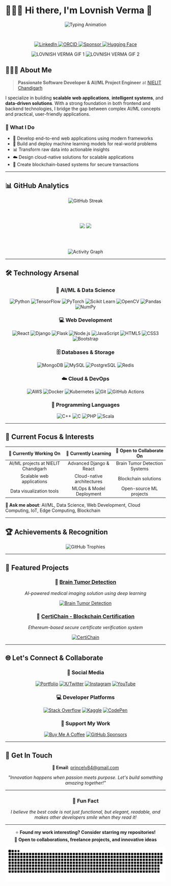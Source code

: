 # 👨🏻‍💻 Hi there, I'm Lovnish Verma 👋

<div align="center">

![Typing Animation](https://readme-typing-svg.herokuapp.com?font=Fira+Code&size=26&duration=3000&pause=1000&color=00D9FF&center=true&vCenter=true&multiline=true&width=800&height=100&lines=Software+Developer+%7C+AI%2FML+Engineer;Building+Intelligent+Systems+%26+Data+Solutions;Transforming+Ideas+into+Digital+Reality)


<br>
<p align="center">
  <a href="https://www.linkedin.com/in/lovnishverma">
    <img src="https://img.shields.io/badge/LinkedIn-0A66C2?style=for-the-badge&logo=linkedin&logoColor=white" alt="LinkedIn" />
  </a>
  <a href="https://orcid.org/0009-0009-3992-030X">
    <img src="https://img.shields.io/badge/ORCID-A6CE39?style=for-the-badge&logo=orcid&logoColor=white" alt="ORCID" />
  </a>
  <a href="https://github.com/sponsors/lovnishverma">
    <img src="https://img.shields.io/badge/Sponsor-EA4AAA?style=for-the-badge&logo=github-sponsors&logoColor=white" alt="Sponsor" />
  </a>
  <a href="https://huggingface.co/LovnishVerma">
    <img src="https://img.shields.io/badge/🤗_Hugging_Face-FFD21E?style=for-the-badge" alt="Hugging Face" />
  </a>
</p>

![LOVNISH VERMA GIF 1](https://github.com/user-attachments/assets/142b62f8-4389-4e09-82ba-7dd1dcf9196d)  ![LOVNISH VERMA GIF 2](https://github.com/user-attachments/assets/251f7274-dfbb-4ae7-adc1-1f8c81ab610f)


</div>

## 🙎🏻‍♂️ About Me

> **Passionate Software Developer & AI/ML Project Engineer** at [NIELIT Chandigarh](https://nielit.gov.in/chandigarh/index.php)

I specialize in building **scalable web applications**, **intelligent systems**, and **data-driven solutions**. With a strong foundation in both frontend and backend technologies, I bridge the gap between complex AI/ML concepts and practical, user-friendly applications.

### 🎯 What I Do
- 🚀 Develop end-to-end web applications using modern frameworks
- 🤖 Build and deploy machine learning models for real-world problems
- 📊 Transform raw data into actionable insights
- ☁️ Design cloud-native solutions for scalable applications
- 🔗 Create blockchain-based systems for secure transactions

---

## 📊 GitHub Analytics

<div align="center">
  
<!-- GitHub Streak -->
<img src="https://github-readme-streak-stats-eight.vercel.app?user=lovnishverma&theme=tokyonight&hide_border=true&card_width=800" alt="GitHub Streak"/>

<br><br>

<!-- Stats and Languages -->
<img height="200em" src="https://github-readme-stats.vercel.app/api?username=lovnishverma&show_icons=true&theme=tokyonight&include_all_commits=true&count_private=true&hide_border=true&card_width=400"/>
<img height="200em" src="https://github-readme-stats.vercel.app/api/top-langs/?username=lovnishverma&layout=compact&theme=tokyonight&hide_border=true&card_width=400&langs_count=8"/>

<br><br>

<!-- Activity Graph -->
<img src="https://github-readme-activity-graph.vercel.app/graph?username=lovnishverma&theme=tokyo-night&hide_border=true&area=true&custom_title=Contribution%20Activity" alt="Activity Graph">

</div>

---

## 🛠️ Technology Arsenal

<div align="center">

### 🧠 AI/ML & Data Science
![Python](https://img.shields.io/badge/Python-3776AB?style=for-the-badge&logo=python&logoColor=white)
![TensorFlow](https://img.shields.io/badge/TensorFlow-FF6F00?style=for-the-badge&logo=tensorflow&logoColor=white)
![PyTorch](https://img.shields.io/badge/PyTorch-EE4C2C?style=for-the-badge&logo=pytorch&logoColor=white)
![Scikit Learn](https://img.shields.io/badge/Scikit_Learn-F7931E?style=for-the-badge&logo=scikit-learn&logoColor=white)
![OpenCV](https://img.shields.io/badge/OpenCV-5C3EE8?style=for-the-badge&logo=opencv&logoColor=white)
![Pandas](https://img.shields.io/badge/Pandas-150458?style=for-the-badge&logo=pandas&logoColor=white)
![NumPy](https://img.shields.io/badge/NumPy-013243?style=for-the-badge&logo=numpy&logoColor=white)

### 💻 Web Development
![React](https://img.shields.io/badge/React-20232A?style=for-the-badge&logo=react&logoColor=61DAFB)
![Django](https://img.shields.io/badge/Django-092E20?style=for-the-badge&logo=django&logoColor=white)
![Flask](https://img.shields.io/badge/Flask-000000?style=for-the-badge&logo=flask&logoColor=white)
![Node.js](https://img.shields.io/badge/Node.js-43853D?style=for-the-badge&logo=node.js&logoColor=white)
![JavaScript](https://img.shields.io/badge/JavaScript-F7DF1E?style=for-the-badge&logo=javascript&logoColor=black)
![HTML5](https://img.shields.io/badge/HTML5-E34F26?style=for-the-badge&logo=html5&logoColor=white)
![CSS3](https://img.shields.io/badge/CSS3-1572B6?style=for-the-badge&logo=css3&logoColor=white)
![Bootstrap](https://img.shields.io/badge/Bootstrap-563D7C?style=for-the-badge&logo=bootstrap&logoColor=white)

### 🗄️ Databases & Storage
![MongoDB](https://img.shields.io/badge/MongoDB-4EA94B?style=for-the-badge&logo=mongodb&logoColor=white)
![MySQL](https://img.shields.io/badge/MySQL-4479A1?style=for-the-badge&logo=mysql&logoColor=white)
![PostgreSQL](https://img.shields.io/badge/PostgreSQL-316192?style=for-the-badge&logo=postgresql&logoColor=white)
![Redis](https://img.shields.io/badge/Redis-DC382D?style=for-the-badge&logo=redis&logoColor=white)

### ☁️ Cloud & DevOps
![AWS](https://img.shields.io/badge/AWS-232F3E?style=for-the-badge&logo=amazon-aws&logoColor=white)
![Docker](https://img.shields.io/badge/Docker-2496ED?style=for-the-badge&logo=docker&logoColor=white)
![Kubernetes](https://img.shields.io/badge/Kubernetes-326CE5?style=for-the-badge&logo=kubernetes&logoColor=white)
![Git](https://img.shields.io/badge/Git-F05032?style=for-the-badge&logo=git&logoColor=white)
![GitHub Actions](https://img.shields.io/badge/GitHub_Actions-2088FF?style=for-the-badge&logo=github-actions&logoColor=white)

### 🔧 Programming Languages
![C++](https://img.shields.io/badge/C++-00599C?style=for-the-badge&logo=cplusplus&logoColor=white)
![C](https://img.shields.io/badge/C-A8B9CC?style=for-the-badge&logo=c&logoColor=black)
![PHP](https://img.shields.io/badge/PHP-777BB4?style=for-the-badge&logo=php&logoColor=white)
![Scala](https://img.shields.io/badge/Scala-DC322F?style=for-the-badge&logo=scala&logoColor=white)

</div>

---

## 🚀 Current Focus & Interests

<div align="center">

| 🔭 **Currently Working On** | 🌱 **Currently Learning** | 👯 **Open to Collaborate On** |
|:---:|:---:|:---:|
| AI/ML projects at NIELIT Chandigarh | Advanced Django & React | Brain Tumor Detection Systems |
| Scalable web applications | Cloud-native architectures | Blockchain solutions |
| Data visualization tools | MLOps & Model Deployment | Open-source ML projects |

</div>

**💬 Ask me about**: AI/ML, Data Science, Web Development, Cloud Computing, IoT, Edge Computing, Blockchain

---

## 🏆 Achievements & Recognition

<div align="center">
  <img src="https://github-profile-trophy.vercel.app/?username=lovnishverma&theme=tokyonight&no-frame=true&no-bg=true&column=4&margin-w=15&margin-h=15" alt="GitHub Trophies"/>
</div>

---

## 🌟 Featured Projects

<div align="center">

### 🧠 [Brain Tumor Detection](https://huggingface.co/spaces/LovnishVerma/braintumor)
*AI-powered medical imaging solution using deep learning*

[![Brain Tumor Detection](https://github-readme-stats.vercel.app/api/pin/?username=lovnishverma&repo=huggingface-Braintumor-Flask&theme=tokyonight&hide_border=true)](https://huggingface.co/spaces/LovnishVerma/braintumor)

### 🔗 [CertiChain - Blockchain Certification](https://github.com/lovnishverma/CertiChain)
*Ethereum-based secure certificate verification system*

[![CertiChain](https://github-readme-stats.vercel.app/api/pin/?username=lovnishverma&repo=CertiChain&theme=tokyonight&hide_border=true)](https://github.com/lovnishverma/CertiChain)

</div>

---

## 🌐 Let's Connect & Collaborate

<div align="center">

### 📱 Social Media
[![Portfolio](https://img.shields.io/badge/🌐_Portfolio-000000?style=for-the-badge&logo=About.me&logoColor=white)](https://lovnishverma.github.io/)
[![X/Twitter](https://img.shields.io/badge/X-000000?style=for-the-badge&logo=x&logoColor=white)](https://x.com/lovnishofficial)
[![Instagram](https://img.shields.io/badge/Instagram-E4405F?style=for-the-badge&logo=instagram&logoColor=white)](https://instagram.com/lovnishofficial)
[![YouTube](https://img.shields.io/badge/YouTube-FF0000?style=for-the-badge&logo=youtube&logoColor=white)](https://www.youtube.com/@lovnishverma)

### 💻 Developer Platforms
[![Stack Overflow](https://img.shields.io/badge/Stack_Overflow-FE7A16?style=for-the-badge&logo=stack-overflow&logoColor=white)](https://stackoverflow.com/users/29374730/lovnish-verma)
[![Kaggle](https://img.shields.io/badge/Kaggle-20BEFF?style=for-the-badge&logo=kaggle&logoColor=white)](https://kaggle.com/princelv84/)
[![CodePen](https://img.shields.io/badge/CodePen-000000?style=for-the-badge&logo=codepen&logoColor=white)](https://codepen.io/princelv84)

### 💝 Support My Work
[![Buy Me A Coffee](https://img.shields.io/badge/☕_Buy_Me_A_Coffee-FFDD00?style=for-the-badge&logo=buy-me-a-coffee&logoColor=black)](https://buymeacoffee.com/lovnishverma)
[![GitHub Sponsors](https://img.shields.io/badge/💖_GitHub_Sponsors-EA4AAA?style=for-the-badge&logo=github-sponsors&logoColor=white)](https://github.com/sponsors/lovnishverma)

</div>

---

## 📧 Get In Touch

<div align="center">

**📩 Email**: [princelv84@gmail.com](mailto:princelv84@gmail.com)

*"Innovation happens when passion meets purpose. Let's build something amazing together!"*

---

### 🎯 Fun Fact
*I believe the best code is not just functional, but elegant, readable, and makes other developers smile when they read it!*

---

⭐ **Found my work interesting? Consider starring my repositories!**  
🤝 **Open to collaborations, freelance projects, and innovative ideas**

![Snake Animation](https://raw.githubusercontent.com/lovnishverma/lovnishverma/refs/heads/main/github-user-contribution.svg)

</div>
